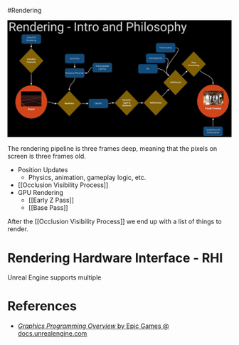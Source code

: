 #Rendering

![](Images/Rendering_Pipeline_Overview.jpg)


The rendering pipeline is three frames deep, meaning that the pixels on screen is three frames old.
- Position Updates
	- Physics, animation, gameplay logic, etc.
- [[Occlusion Visibility Process]]
- GPU Rendering
	- [[Early Z Pass]]
	- [[Base Pass]]

After the [[Occlusion Visibility Process]] we end up with a list of things to render.


# Rendering Hardware Interface - RHI

Unreal Engine supports multiple 


# References

- [_Graphics Programming Overview_ by Epic Games @ docs.unrealengine.com](https://docs.unrealengine.com/5.0/en-US/graphics-programming-overview-for-unreal-engine/)

